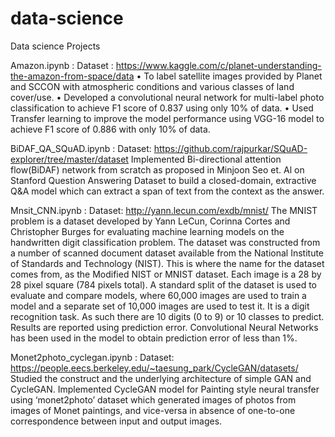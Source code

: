 # data-science
Data science Projects 

Amazon.ipynb :  Dataset : https://www.kaggle.com/c/planet-understanding-the-amazon-from-space/data
• To label satellite images provided by Planet and SCCON with atmospheric conditions and various classes of land cover/use. 
• Developed a convolutional neural network for multi-label photo classification to achieve F1 score of 0.837 using only 10% of data.
• Used Transfer learning to improve the model performance using VGG-16 model to achieve F1 score of 0.886 with only 10% of data.

BiDAF_QA_SQuAD.ipynb : Dataset: https://github.com/rajpurkar/SQuAD-explorer/tree/master/dataset
Implemented Bi-directional attention flow(BiDAF) network from scratch as proposed in Minjoon Seo et. Al on Stanford Question Answering Dataset to build a closed-domain, extractive Q&A model which can extract a span of text from the context as the answer.

Mnsit_CNN.ipynb : Dataset: http://yann.lecun.com/exdb/mnist/
The MNIST problem is a dataset developed by Yann LeCun, Corinna Cortes and Christopher Burges for evaluating machine learning models on the handwritten digit classification problem. The dataset was constructed from a number of scanned document dataset available from the National Institute of Standards and Technology (NIST). This is where the name for the dataset comes from, as the Modified NIST or MNIST dataset. Each image is a 28 by 28 pixel square (784 pixels total). A standard split of the dataset is used to evaluate and compare models, where 60,000 images are used to train a model and a separate set of 10,000 images are used to test it.
It is a digit recognition task. As such there are 10 digits (0 to 9) or 10 classes to predict. Results are reported using prediction error. Convolutional Neural Networks has been used in the model to obtain prediction error of less than 1%.

Monet2photo_cyclegan.ipynb : Dataset: https://people.eecs.berkeley.edu/~taesung_park/CycleGAN/datasets/
Studied the construct and the underlying architecture of simple GAN and CycleGAN. Implemented CycleGAN model for Painting style neural transfer using ‘monet2photo’ dataset which generated images of photos from images of Monet paintings, and vice-versa in absence of one-to-one correspondence between input and output images. 



